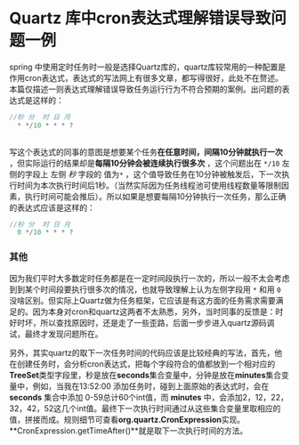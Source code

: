 # Quartz 库中cron表达式理解错误导致问题一例

spring 中使用定时任务时一般是选择Quartz库的，quartz库较常用的一种配置是作用cron表达式，表达式的写法网上有很多文章，都写得很好，此处不在赘述。本篇仅描述一则表达式理解错误导致任务运行行为不符合预期的案例。出问题的表达式是这样的：

```java
//秒 分  时 日 月 
  * */10 * * * ? 
    
```

写这个表达式的同事的意图是想要某个任务**在任意时间，间隔10分钟就执行一次** ，但实际运行的结果却是**每隔10分钟会被连续执行很多次** ，这个问题出在  `*/10`  左侧的字段上 左侧 *秒* 字段的 值为`*`  ，这个值导致任务在10分钟被触发后，下一次执行时间为本次执行时间后1秒。（当然实际因为任务线程池可使用线程数量等限制因素，执行时间可能会推后）。所以如果是想要每隔10分钟执行一次任务，那么正确的表达式应该是这样的：

```java
//秒 分  时 日 月 
  0 */10 * * * ? 
```



### 其他

因为我们平时大多数定时任务都是在一定时间段执行一次的，所以一般不太会考虑到到某个时间段要执行很多次的情况，也就导致理解上认为左侧字段用 `*` 和用 `0` 没啥区别。但实际上Quartz做为任务框架，它应该是有这方面的任务需求需要满足的。因为本身对cron和quartz这两者不太熟悉，另外，当时同事的反馈是：时好时坏，所以查找原因时，还是走了一些歪路，后面一步步进入quartz源码调试，最终才发现问题所在。

另外，其实quartz的取下一次任务时间的代码应该是比较经典的写法，首先，他在创建任务时，会分析cron表达式，把每个字段符合的值都放到一个相对应的**TreeSet**类型字段里，秒是放在**seconds**集合变量中，分钟是放在**minutes**集合变量中，例如，当我在13:52:00 添加任务时，碰到上面原始的表达式时，会在 **seconds** 集合中添加 0-59总计60个int值，而 **minutes** 中，会添加2，12，22，32，42，52这几个int值。最终下一次执行时间通过从这些集合变量里取相应的值，拼接而成。规则细节可查看**org.quartz.CronExpression**实现。**CronExpression.getTimeAfter()**就是取下一次执行时间的方法。

